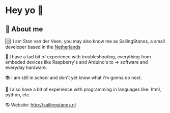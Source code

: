 # Hey yo 👋


## 🚀 About me
🆔: I am Stan van der Veen, you may also know me as SailingStanos, a small developer based in the [Netherlands](https://en.wikipedia.org/wiki/Netherlands)

📖 I have a tad bit of experience with troubleshooting, everything from embeded devices like Raspberry's and Arduino's to => software and everyday hardware.

📚 I am still in school and don't yet know what i'm gonna do next.

📖 I also have a bit of experience with programming in languages like: html, python, etc.


🌎 Website: http://sailingstanos.nl

